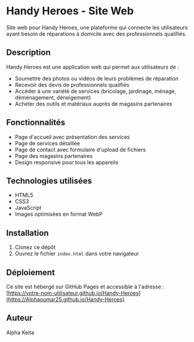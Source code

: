 # Handy Heroes - Site Web

Site web pour Handy Heroes, une plateforme qui connecte les utilisateurs ayant besoin de réparations à domicile avec des professionnels qualifiés.

## Description

Handy Heroes est une application web qui permet aux utilisateurs de :
- Soumettre des photos ou vidéos de leurs problèmes de réparation
- Recevoir des devis de professionnels qualifiés
- Accéder à une variété de services (bricolage, jardinage, ménage, déménagement, déneigement)
- Acheter des outils et matériaux auprès de magasins partenaires

## Fonctionnalités

- Page d'accueil avec présentation des services
- Page de services détaillée
- Page de contact avec formulaire d'upload de fichiers
- Page des magasins partenaires
- Design responsive pour tous les appareils

## Technologies utilisées

- HTML5
- CSS3
- JavaScript
- Images optimisées en format WebP

## Installation

1. Clonez ce dépôt
2. Ouvrez le fichier `index.html` dans votre navigateur

## Déploiement

Ce site est hébergé sur GitHub Pages et accessible à l'adresse : [https://votre-nom-utilisateur.github.io/Handy-Heroes](https://Alphaoumar25.github.io/Handy-Heroes)

## Auteur

Alpha Keita
